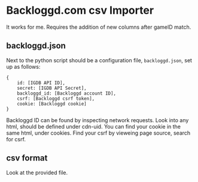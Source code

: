 # Backloggd.com csv Importer

It works for me. Requires the addition of new columns after gameID match.

## backloggd.json
Next to the python script should be a configuration file, `backloggd.json`, set up as follows:
```
{
	id: [IGDB API ID],
	secret: [IGDB API Secret],
	backloggd_id: [Backloggd account ID],
	csrf: [Backloggd csrf token],
	cookie: [Backloggd cookie]
}
```
Backloggd ID can be found by inspecting network requests. Look into any html, should be defined under cdn-uid. You can find your cookie in the same html, under cookies. Find your csrf by vieweing page source, search for csrf.

## csv format
Look at the provided file.
